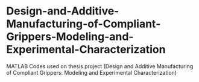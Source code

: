 # Design-and-Additive-Manufacturing-of-Compliant-Grippers-Modeling-and-Experimental-Characterization
MATLAB Codes used on thesis project (Design and Additive Manufacturing of Compliant Grippers: Modeling and Experimental Characterization)

